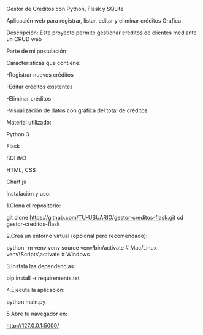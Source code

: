 Gestor de Créditos con Python, Flask y SQLite

Aplicación web para registrar, listar, editar y eliminar créditos
Grafica 

Descripción:
Este proyecto permite gestionar créditos de clientes mediante un CRUD web

Parte de mi postulación

Características que contiene:

-Registrar nuevos créditos

-Editar créditos existentes

-Eliminar créditos

-Visualización de datos con gráfica del total de créditos


Material utilizado:

Python 3

Flask

SQLite3

HTML, CSS

Chart.js

Instalación y uso:

1.Clona el repositorio:

git clone https://github.com/TU-USUARIO/gestor-creditos-flask.git
cd gestor-creditos-flask


2.Crea un entorno virtual (opcional pero recomendado):

python -m venv venv
source venv/bin/activate   # Mac/Linux
venv\Scripts\activate      # Windows


3.Instala las dependencias:

pip install -r requirements.txt


4.Ejecuta la aplicación:

python main.py


5.Abre tu navegador en:

http://127.0.0.1:5000/
